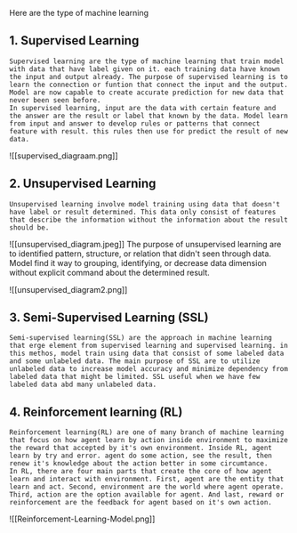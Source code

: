 Here are the type of machine learning

## 1. Supervised Learning
	Supervised learning are the type of machine learning that train model with data that have label given on it. each training data have known the input and output already. The purpose of supervised learning is to learn the connection or funtion that connect the input and the output. Model are now capable to create accurate prediction for new data that never been seen before.
	In supervised learning, input are the data with certain feature and the answer are the result or label that known by the data. Model learn from input and answer to develop rules or patterns that connect feature with result. this rules then use for predict the result of new data.

![[supervised_diagraam.png]]
## 2. Unsupervised Learning
	Unsupervised learning involve model training using data that doesn't have label or result determined. This data only consist of features that describe the information without the information about the result should be.

![[unsupervised_diagram.jpeg]]
The purpose of unsupervised learning are to identified pattern, structure, or relation that didn't seen through data. Model find it way to grouping, identifying, or decrease data dimension without explicit command about the determined result.

![[unsupervised_diagram2.png]]

## 3. Semi-Supervised Learning (SSL)
	Semi-supervised learning(SSL) are the approach in machine learning that erge element from supervised learning and supervised learning. in this methos, model train using data that consist of some labeled data and some unlabeled data. The main purpose of SSL are to utilize unlabeled data to increase model accuracy and minimize dependency from labeled data that might be limited. SSL useful when we have few labeled data abd many unlabeled data.
## 4. Reinforcement learning (RL)
	Reinforcement learning(RL) are one of many branch of machine learning that focus on how agent learn by action inside environment to maximize the reward that accepted by it's own environment. Inside RL, agent learn by try and error. agent do some action, see the result, then renew it's knowledge about the action better in some circumtance.
	In RL, there are four main parts that create the core of how agent learn and interact with environment. First, agent are the entity that learn and act. Second, environment are the world where agent operate. Third, action are the option available for agent. And last, reward or reinforcement are the feedback for agent based on it's own action.

![[Reinforcement-Learning-Model.png]]
